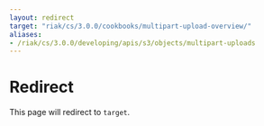```yaml
---
layout: redirect
target: "riak/cs/3.0.0/cookbooks/multipart-upload-overview/"
aliases:
- /riak/cs/3.0.0/developing/apis/s3/objects/multipart-uploads
---
```


# Redirect

This page will redirect to `target`.
